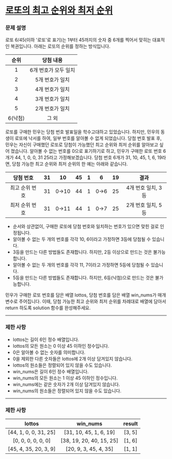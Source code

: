 # [로또의 최고 순위와 최저 순위](https://programmers.co.kr/learn/courses/30/lessons/77484)

### 문제 설명

로또 6/45(이하 '로또'로 표기)는 1부터 45까지의 숫자 중 6개를 찍어서 맞히는 대표적인 복권입니다. 아래는 로또의 순위를 정하는 방식입니다.

| 순위 | 당첨 내용 |
| :----: | :----: |
| 1	| 6개 번호가 모두 일치 |
| 2	| 5개 번호가 일치 |
| 3	|4개 번호가 일치 |
| 4 |	3개 번호가 일치 |
| 5 |	2개 번호가 일치 |
| 6(낙첨) |	그 외 |

로또를 구매한 민우는 당첨 번호 발표일을 학수고대하고 있었습니다. 하지만, 민우의 동생이 로또에 낙서를 하여, 일부 번호를 알아볼 수 없게 되었습니다. 당첨 번호 발표 후, 민우는 자신이 구매했던 로또로 당첨이 가능했던 최고 순위와 최저 순위를 알아보고 싶어 졌습니다.
알아볼 수 없는 번호를 0으로 표기하기로 하고, 민우가 구매한 로또 번호 6개가 44, 1, 0, 0, 31 25라고 가정해보겠습니다. 당첨 번호 6개가 31, 10, 45, 1, 6, 19라면, 당첨 가능한 최고 순위와 최저 순위의 한 예는 아래와 같습니다.

| 당첨 번호	| 31	| 10	| 45	| 1	| 6	| 19	| 결과 |
| :---: | :---: | :---: | :---: | :---: | :---: | :---: | :---: |
| 최고 순위 번호	| 31	| 0→10	| 44	| 1	| 0→6	| 25 |	4개 번호 일치, 3등 |
|최저 순위 번호 | 31	| 0→11	| 44	| 1	| 0→7	| 25	|2개 번호 일치, 5등|

- 순서와 상관없이, 구매한 로또에 당첨 번호와 일치하는 번호가 있으면 맞힌 걸로 인정됩니다.
- 알아볼 수 없는 두 개의 번호를 각각 10, 6이라고 가정하면 3등에 당첨될 수 있습니다.
- 3등을 만드는 다른 방법들도 존재합니다. 하지만, 2등 이상으로 만드는 것은 불가능합니다.
- 알아볼 수 없는 두 개의 번호를 각각 11, 7이라고 가정하면 5등에 당첨될 수 있습니다.
- 5등을 만드는 다른 방법들도 존재합니다. 하지만, 6등(낙첨)으로 만드는 것은 불가능합니다.

민우가 구매한 로또 번호를 담은 배열 lottos, 당첨 번호를 담은 배열 win_nums가 매개변수로 주어집니다. 이때, 당첨 가능한 최고 순위와 최저 순위를 차례대로 배열에 담아서 return 하도록 solution 함수를 완성해주세요.

---

### 제한 사항

- lottos는 길이 6인 정수 배열입니다.
- lottos의 모든 원소는 0 이상 45 이하인 정수입니다.
- 0은 알아볼 수 없는 숫자를 의미합니다.
- 0을 제외한 다른 숫자들은 lottos에 2개 이상 담겨있지 않습니다.
- lottos의 원소들은 정렬되어 있지 않을 수도 있습니다.
- win_nums은 길이 6인 정수 배열입니다.
- win_nums의 모든 원소는 1 이상 45 이하인 정수입니다.
- win_nums에는 같은 숫자가 2개 이상 담겨있지 않습니다.
- win_nums의 원소들은 정렬되어 있지 않을 수도 있습니다.

---

### 제한 사항

| lottos | win_nums | result |
| :----: | :----: | :----: |
| [44, 1, 0, 0, 31, 25]	| [31, 10, 45, 1, 6, 19] | [3, 5] |
| [0, 0, 0, 0, 0, 0]	| [38, 19, 20, 40, 15, 25] | [1, 6] |
| [45, 4, 35, 20, 3, 9]	| [20, 9, 3, 45, 4, 35] | [1, 1] |